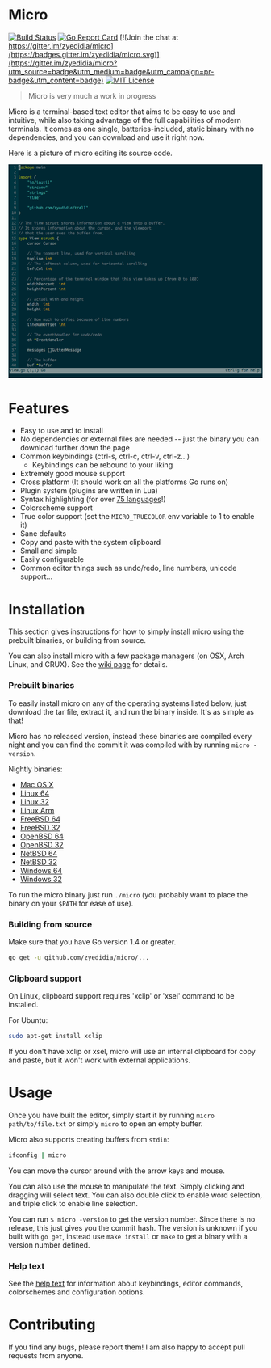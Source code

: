 # Micro

[![Build Status](https://travis-ci.org/zyedidia/micro.svg?branch=master)](https://travis-ci.org/zyedidia/micro)
[![Go Report Card](http://goreportcard.com/badge/zyedidia/micro)](http://goreportcard.com/report/zyedidia/micro)
[![Join the chat at https://gitter.im/zyedidia/micro](https://badges.gitter.im/zyedidia/micro.svg)](https://gitter.im/zyedidia/micro?utm_source=badge&utm_medium=badge&utm_campaign=pr-badge&utm_content=badge)
[![MIT License](https://img.shields.io/badge/license-MIT-blue.svg)](https://github.com/zyedidia/micro/blob/master/LICENSE)

> Micro is very much a work in progress

Micro is a terminal-based text editor that aims to be easy to use and intuitive, while also taking advantage of the full capabilities
of modern terminals. It comes as one single, batteries-included, static binary with no dependencies, and you can download and use it right now.

Here is a picture of micro editing its source code.

![Screenshot](./screenshot.png)

# Features

* Easy to use and to install
* No dependencies or external files are needed -- just the binary you can download further down the page
* Common keybindings (ctrl-s, ctrl-c, ctrl-v, ctrl-z...)
    * Keybindings can be rebound to your liking
* Extremely good mouse support
* Cross platform (It should work on all the platforms Go runs on)
* Plugin system (plugins are written in Lua)
* Syntax highlighting (for over [75 languages](runtime/syntax)!)
* Colorscheme support
* True color support (set the `MICRO_TRUECOLOR` env variable to 1 to enable it)
* Sane defaults
* Copy and paste with the system clipboard
* Small and simple
* Easily configurable
* Common editor things such as undo/redo, line numbers, unicode support...

# Installation

This section gives instructions for how to simply install micro using the prebuilt binaries, or building from source.

You can also install micro with a few package managers (on OSX, Arch Linux, and CRUX). 
See the [wiki page](https://github.com/zyedidia/micro/wiki/Installing-Micro) for details.

### Prebuilt binaries

To easily install micro on any of the operating systems listed below, just download the tar file, 
extract it, and run the binary inside. It's as simple as that!

Micro has no released version, instead these binaries are compiled every night and you can find the
commit it was compiled with by running `micro -version`.

Nightly binaries:
* [Mac OS X](http://zbyedidia.webfactional.com/micro/binaries/micro-osx.tar.gz)
* [Linux 64](http://zbyedidia.webfactional.com/micro/binaries/micro-linux64.tar.gz)
* [Linux 32](http://zbyedidia.webfactional.com/micro/binaries/micro-linux32.tar.gz)
* [Linux Arm](http://zbyedidia.webfactional.com/micro/binaries/micro-linux-arm.tar.gz)
* [FreeBSD 64](http://zbyedidia.webfactional.com/micro/binaries/micro-freebsd64.tar.gz)
* [FreeBSD 32](http://zbyedidia.webfactional.com/micro/binaries/micro-freebsd32.tar.gz)
* [OpenBSD 64](http://zbyedidia.webfactional.com/micro/binaries/micro-openbsd64.tar.gz)
* [OpenBSD 32](http://zbyedidia.webfactional.com/micro/binaries/micro-openbsd32.tar.gz)
* [NetBSD 64](http://zbyedidia.webfactional.com/micro/binaries/micro-netbsd64.tar.gz)
* [NetBSD 32](http://zbyedidia.webfactional.com/micro/binaries/micro-netbsd32.tar.gz)
* [Windows 64](http://zbyedidia.webfactional.com/micro/binaries/micro-win64.zip)
* [Windows 32](http://zbyedidia.webfactional.com/micro/binaries/micro-win32.zip)

To run the micro binary just run `./micro` (you probably want to place the binary on your `$PATH` for ease of use).

### Building from source

Make sure that you have Go version 1.4 or greater.

```sh
go get -u github.com/zyedidia/micro/...
```

### Clipboard support

On Linux, clipboard support requires 'xclip' or 'xsel' command to be installed.

For Ubuntu:

```sh
sudo apt-get install xclip
```

If you don't have xclip or xsel, micro will use an internal clipboard for copy and paste, but it won't work with external applications.

# Usage

Once you have built the editor, simply start it by running `micro path/to/file.txt` or simply `micro` to open an empty buffer.

Micro also supports creating buffers from `stdin`:

```sh
ifconfig | micro
```

You can move the cursor around with the arrow keys and mouse.

You can also use the mouse to manipulate the text. Simply clicking and dragging will select text. You can also double click
to enable word selection, and triple click to enable line selection.

You can run `$ micro -version` to get the version number. Since there is no release, this just gives you the
commit hash. The version is unknown if you built with `go get`, instead use `make install` or `make` to get a binary
with a version number defined.

### Help text

See the [help text](./runtime/help/help.md) for information about keybindings, editor commands, colorschemes and
configuration options.

# Contributing

If you find any bugs, please report them! I am also happy to accept pull requests from anyone.
